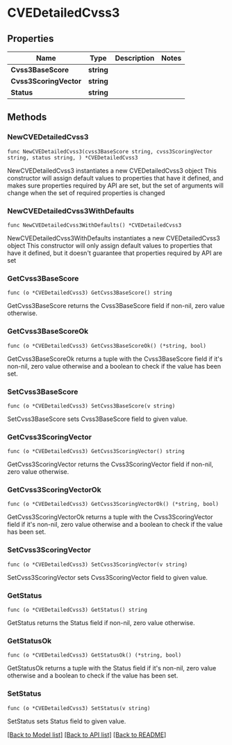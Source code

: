 # CVEDetailedCvss3

## Properties

Name | Type | Description | Notes
------------ | ------------- | ------------- | -------------
**Cvss3BaseScore** | **string** |  | 
**Cvss3ScoringVector** | **string** |  | 
**Status** | **string** |  | 

## Methods

### NewCVEDetailedCvss3

`func NewCVEDetailedCvss3(cvss3BaseScore string, cvss3ScoringVector string, status string, ) *CVEDetailedCvss3`

NewCVEDetailedCvss3 instantiates a new CVEDetailedCvss3 object
This constructor will assign default values to properties that have it defined,
and makes sure properties required by API are set, but the set of arguments
will change when the set of required properties is changed

### NewCVEDetailedCvss3WithDefaults

`func NewCVEDetailedCvss3WithDefaults() *CVEDetailedCvss3`

NewCVEDetailedCvss3WithDefaults instantiates a new CVEDetailedCvss3 object
This constructor will only assign default values to properties that have it defined,
but it doesn't guarantee that properties required by API are set

### GetCvss3BaseScore

`func (o *CVEDetailedCvss3) GetCvss3BaseScore() string`

GetCvss3BaseScore returns the Cvss3BaseScore field if non-nil, zero value otherwise.

### GetCvss3BaseScoreOk

`func (o *CVEDetailedCvss3) GetCvss3BaseScoreOk() (*string, bool)`

GetCvss3BaseScoreOk returns a tuple with the Cvss3BaseScore field if it's non-nil, zero value otherwise
and a boolean to check if the value has been set.

### SetCvss3BaseScore

`func (o *CVEDetailedCvss3) SetCvss3BaseScore(v string)`

SetCvss3BaseScore sets Cvss3BaseScore field to given value.


### GetCvss3ScoringVector

`func (o *CVEDetailedCvss3) GetCvss3ScoringVector() string`

GetCvss3ScoringVector returns the Cvss3ScoringVector field if non-nil, zero value otherwise.

### GetCvss3ScoringVectorOk

`func (o *CVEDetailedCvss3) GetCvss3ScoringVectorOk() (*string, bool)`

GetCvss3ScoringVectorOk returns a tuple with the Cvss3ScoringVector field if it's non-nil, zero value otherwise
and a boolean to check if the value has been set.

### SetCvss3ScoringVector

`func (o *CVEDetailedCvss3) SetCvss3ScoringVector(v string)`

SetCvss3ScoringVector sets Cvss3ScoringVector field to given value.


### GetStatus

`func (o *CVEDetailedCvss3) GetStatus() string`

GetStatus returns the Status field if non-nil, zero value otherwise.

### GetStatusOk

`func (o *CVEDetailedCvss3) GetStatusOk() (*string, bool)`

GetStatusOk returns a tuple with the Status field if it's non-nil, zero value otherwise
and a boolean to check if the value has been set.

### SetStatus

`func (o *CVEDetailedCvss3) SetStatus(v string)`

SetStatus sets Status field to given value.



[[Back to Model list]](../README.md#documentation-for-models) [[Back to API list]](../README.md#documentation-for-api-endpoints) [[Back to README]](../README.md)



